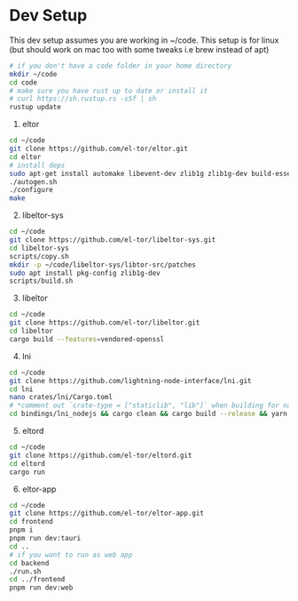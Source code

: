Dev Setup
=========

This dev setup assumes you are working in ~/code. This setup is for linux (but should work on mac too with some tweaks i.e brew instead of apt)
```sh
# if you don't have a code folder in your home directory
mkdir ~/code
cd code
# make sure you have rust up to date or install it 
# curl https://sh.rustup.rs -sSf | sh
rustup update
```

1. eltor
```sh
cd ~/code
git clone https://github.com/el-tor/eltor.git
cd eltor
# install deps
sudo apt-get install automake libevent-dev zlib1g zlib1g-dev build-essential libssl-dev
./autogen.sh
./configure
make
```

2. libeltor-sys
```sh
cd ~/code
git clone https://github.com/el-tor/libeltor-sys.git
cd libeltor-sys
scripts/copy.sh
mkdir -p ~/code/libeltor-sys/libtor-src/patches
sudo apt install pkg-config zlib1g-dev
scripts/build.sh
```

3. libeltor
```sh
cd ~/code
git clone https://github.com/el-tor/libeltor.git
cd libeltor
cargo build --features=vendored-openssl
```

4. lni
```sh
cd ~/code
git clone https://github.com/lightning-node-interface/lni.git
cd lni
nano crates/lni/Cargo.toml
# *comment out `crate-type = ["staticlib", "lib"]` when building for napi_rs
cd bindings/lni_nodejs && cargo clean && cargo build --release && yarn && yarn build && cd ../../
```

5. eltord
```sh
cd ~/code
git clone https://github.com/el-tor/eltord.git
cd eltord
cargo run
```

6. eltor-app
```sh
cd ~/code
git clone https://github.com/el-tor/eltor-app.git
cd frontend
pnpm i
pnpm run dev:tauri
cd ..
# if you want to run as web app
cd backend
./run.sh
cd ../frontend
pnpm run dev:web
```
